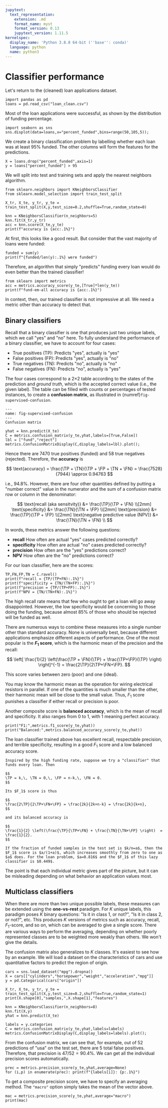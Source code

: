```yaml
---
jupytext:
  text_representation:
    extension: .md
    format_name: myst
    format_version: 0.13
    jupytext_version: 1.11.5
kernelspec:
  display_name: 'Python 3.8.8 64-bit (''base'': conda)'
  language: python
  name: python3
---
```


# Classifier performance

Let's return to the (cleaned) loan applications dataset.

```{code-cell} ipython3
import pandas as pd
loans = pd.read_csv("loan_clean.csv")
```

Most of the loan applications were successful, as shown by the distribution of funding percentage.

```{code-cell}
import seaborn as sns
sns.displot(data=loans,x="percent_funded",bins=range(50,105,5));
```

We create a binary classification problem by labelling whether each loan was at least 95% funded. The other columns will form the features for the predictions.

```{code-cell}
X = loans.drop("percent_funded",axis=1)
y = loans["percent_funded"] > 95
```

We will split into test and training sets and apply the nearest neighbors algorithm.

```{code-cell}
from sklearn.neighbors import KNeighborsClassifier
from sklearn.model_selection import train_test_split

X_tr, X_te, y_tr, y_te = train_test_split(X,y,test_size=0.2,shuffle=True,random_state=0)

knn = KNeighborsClassifier(n_neighbors=5)   
knn.fit(X_tr,y_tr) 
acc = knn.score(X_te,y_te)
print(f"accuracy is {acc:.1%}")
```

At first, this looks like a good result. But consider that the vast majority of loans were funded:

```{code-cell}
funded = sum(y)
print(f"{funded/len(y):.1%} were funded")
```

Therefore, an algorithm that simply "predicts" funding every loan would do even better than the trained classifier! 

```{code-cell}
from sklearn import metrics
acc = metrics.accuracy_score(y_te,[True]*len(y_te))
print(f"fund-em-all accuracy is {acc:.1%}")
```

In context, then, our trained classifier is not impressive at all. We need a metric other than accuracy to detect that.

## Binary classifiers

Recall that a binary classifier is one that produces just two unique labels, which we call "yes" and "no" here. To fully understand the performance of a binary classifier, we have to account for four cases:

* True positives (TP): Predicts "yes", actually is "yes"
* False positives (FP): Predicts "yes", actually is "no"
* True negatives (TN): Predicts "no", actually is "no"
* False negatives (FN): Predicts "no", actually is "yes"

The four cases correspond to a 2×2 table according to the states of the prediction and *ground truth*, which is the accepted correct value (i.e., the given label). The table can be filled with counts or percentages of tested instances, to create a **confusion matrix**, as illustrated in {numref}`fig-supervised-confusion`. 

```{figure} confusion.svg
---
name: fig-supervised-confusion
---
Confusion matrix
```

```{code-cell} ipython3
yhat = knn.predict(X_te)
C = metrics.confusion_matrix(y_te,yhat,labels=[True,False])
lbl = ["fund","reject"]
metrics.ConfusionMatrixDisplay(C,display_labels=lbl).plot();
```

Hence there are 7470 true positives (funded) and 58 true negatives (rejected). Therefore, the **accuracy** is 

$$
\text{accuracy} = \frac{\TP + \TN}{\TP + \FP + \TN + \FN} = \frac{7528}{7944} \approx 0.94763
$$

i.e., 94.8%. However, there are four other quantities defined by putting a "number correct" value in the numerator and the sum of a confusion matrix row or column in the denominator:

$$
\text{recall (aka sensitvity)} &= \frac{\TP}{\TP + \FN} \\[2mm]
\text{specificity} &= \frac{\TN}{\TN + \FP} \\[2mm] 
\text{precision} &= \frac{\TP}{\TP + \FP} \\[2mm] 
\text{negative predictive value (NPV)} &= \frac{\TN}{\TN + \FN} \\ 
$$

In words, these metrics answer the following questions:

* **recall** How often are actual "yes" cases predicted correctly?
* **specificity** How often are actual "no" cases predicted correctly?
* **precision** How often are the "yes" predictions correct?
* **NPV** How often are the "no" predictions correct?

For our loan classifier, here are the scores:

```{code-cell} ipython3
TP,FN,FP,TN = C.ravel()
print(f"recall = {TP/(TP+FN):.1%}")
print(f"specificity = {TN/(TN+FP):.1%}")
print(f"precision = {TP/(TP+FP):.1%}")
print(f"NPV = {TN/(TN+FN):.1%}")
```

The high recall rate means that few who ought to get a loan will go away disappointed. However, the low specificity would be concerning to those doing the funding, because almost 85% of those who should be rejected will be funded as well. 

There are numerous ways to combine these measures into a single number other than standard accuracy. None is universally best, because different applications emphasize different aspects of performance. One of the most popular is the **$F_1$ score**, which is the harmonic mean of the precision and the recall:

$$
\left[ \frac{1}{2} \left(\frac{\TP + \FN}{\TP} + \frac{\TP+\FP}{\TP} \right)  \right]^{-1} = \frac{2\TP}{2\TP+\FN+\FP}.
$$

This score varies between zero (poor) and one (ideal). 

You may know the harmonic mean as the operation for wiring electrical resistors in parallel. If one of the quantities is much smaller than the other, their harmonic mean will be close to the small value. Thus, $F_1$ score punishes a classifier if either recall or precision is poor. 

Another composite score is **balanced accuracy**, which is the mean of recall and specificity. It also ranges from 0 to 1, with 1 meaning perfect accuracy.

```{code-cell}
print("F1:",metrics.f1_score(y_te,yhat))
print("Balanced:",metrics.balanced_accuracy_score(y_te,yhat))
```

The loan classifier trained above has excellent recall, respectable precision, and terrible specificity, resulting in a good $F_1$ score and a low balanced accuracy score.

```{prf:example}
Inspired by the high funding rate, suppose we try a "classifier" that funds every loan. Then 

$$
\TP = k,\, \TN = 0,\, \FP = n-k,\, \FN = 0.
$$

Its $F_1$ score is thus

$$
\frac{2\TP}{2\TP+\FN+\FP} = \frac{2k}{2k+n-k} = \frac{2k}{k+n},
$$

and its balanced accuracy is 

$$
\frac{1}{2} \left(\frac{\TP}{\TP+\FN} + \frac{\TN}{\TN+\FP} \right)  = \frac{1}{2}.
$$

If the fraction of funded samples in the test set is $k/n=a$, then the $F_1$ score is $a/(1+a)$, which increases smoothly from zero to one as $a$ does. For the loan problem, $a=0.816$ and the $F_1$ of this lazy classifier is $0.449$. 
```

<!-- 
print("F1:",metrics.cohen_kappa_score(y_te,yhat))
print("F1:",metrics.matthews_corrcoef(y_te,yhat)) -->

The point is that each individual metric gives part of the picture, but it can be misleading depending on what behavior an application values most.

## Multiclass classifiers

When there are more than two unique possible labels, these measures can be extended using the **one-vs-rest** paradigm. For $K$ unique labels, this paradigm poses $K$ binary questions: "Is it in class 1, or not?", "Is it in class 2, or not?", etc. This produces $K$ versions of metrics such as accuracy, recall, $F_1$-score, and so on, which can be averaged to give a single score. There are various ways to perform the averaging, depending on whether poorly represented classes are to be weighted more weakly than others. We won't give the details.

The confusion matrix also generalizes to $K$ classes. It's easiest to see how by an example. We will load a dataset on the characteristics of cars and use quantitative factors to predict the region of origin. 

```{code-cell}
cars = sns.load_dataset("mpg").dropna()
X = cars[["cylinders","horsepower","weight","acceleration","mpg"]]
y = pd.Categorical(cars["origin"])

X_tr, X_te, y_tr, y_te = train_test_split(X,y,test_size=0.2,shuffle=True,random_state=1)
print(X.shape[0],"samples,",X.shape[1],"features")

knn = KNeighborsClassifier(n_neighbors=8)
knn.fit(X,y)
yhat = knn.predict(X_te)

labels = y.categories
C = metrics.confusion_matrix(y_te,yhat,labels=labels)
metrics.ConfusionMatrixDisplay(C,display_labels=labels).plot();
```

From the confusion matrix, we can see that, for example, out of 52 predictions of "usa" on the test set, there are 5 total false positives. Therefore, that precision is $47/52=90.4$%. We can get all the individual precision scores automatically.

```{code-cell}
prec = metrics.precision_score(y_te,yhat,average=None)
for (i,p) in enumerate(prec): print(f"{labels[i]}: {p:.1%}")
```

To get a composite precision score, we have to specify an averaging method. The `"macro"` option simply takes the mean of the vector above.

```{code-cell}
mac = metrics.precision_score(y_te,yhat,average="macro")
print(mac)
```
